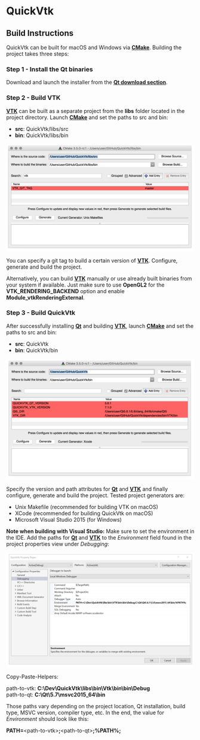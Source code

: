 QuickVtk
===
Build Instructions
----

QuickVtk can be built for macOS and Windows via [**CMake**](https://cmake.org). Building the project takes three steps:

### Step 1 - Install the Qt binaries

Download and launch the installer from the [**Qt download section**](https://www.qt.io/download/).

### Step 2 - Build VTK

[**VTK**](http://www.vtk.org) can be built as a separate project from the **libs** folder located in the project directory. Launch [**CMake**](https://cmake.org) and set the paths to src and bin:

- **src**: QuickVtk/libs/src
- **bin**: QuickVtk/libs/bin

<center>
	<img src="./../img/cmake2.png"/>
</center>

You can specify a git tag to build a certain version of [**VTK**](http://www.vtk.org). Configure, generate and build the project.

Alternatively, you can build [**VTK**](http://www.vtk.org) manually or use already built binaries from your system if available. Just make sure to use  **OpenGL2** for the **VTK\_RENDERING\_BACKEND** option and enable **Module\_vtkRenderingExternal**. 

### Step 3 - Build QuickVtk
After successfully installing [**Qt**](http://www.qt.io) and building [**VTK**](http://www.vtk.org), launch [**CMake**](https://cmake.org) and set the paths to src and bin:

- **src**: QuickVtk
- **bin**: QuickVtk/bin

<center>
	<img src="./../img/cmake1.png"/>
</center>

Specify the version and path attributes for [**Qt**](http://www.qt.io) and [**VTK**](http://www.vtk.org) and finally configure, generate and build the project. Tested project generators are:

- Unix Makefile (recommended for building VTK on macOS)
- XCode (recommended for building QuickVtk on macOS)
- Microsoft Visual Studio 2015 (for Windows)

**Note when building with Visual Studio:**
Make sure to set the environment in the IDE. Add the paths for [**Qt**](http://www.qt.io) and [**VTK**](http://www.vtk.org) to the *Environment* field found in the project properties view under *Debugging*:

<center>
	<img src="./../img/vs1.png"/>
</center>

Copy-Paste-Helpers:

path-to-vtk: **C:\Dev\QuickVtk\libs\bin\Vtk\bin\bin\Debug**   
path-to-qt: **C:\Qt\5.7\msvc2015_64\bin**

Those paths vary depending on the project location, Qt installation, build type, MSVC version, compiler type, etc. In the end, the value for *Environment* should look like this: 

**PATH=**\<path-to-vtk\>**;**\<path-to-qt\>**;%PATH%;**

